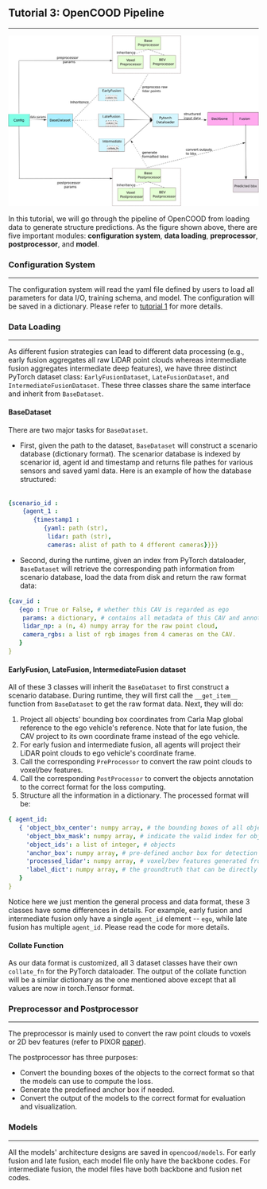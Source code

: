 ## Tutorial 3: OpenCOOD Pipeline

---
![teaser](data_pipeline.png)

In this tutorial, we will go through the pipeline of OpenCOOD from loading data to generate structure predictions.
As the figure shown above, there are five important modules: **configuration system**, **data loading**, **preprocessor**, **postprocessor**, and **model**.

### Configuration System

---
The configuration system will read the yaml file defined by users to load all parameters for data I/O, training schema, and model. The configuration will be saved in a dictionary. Please refer to [tutorial 1](config_tutorial.md) for more details.

### Data Loading

---
As different fusion strategies can lead to different data processing (e.g., early fusion aggregates all raw
LiDAR point clouds whereas intermediate fusion aggregates intermediate deep features), we have three
distinct PyTorch dataset class: `EarlyFusionDataset`, `LateFusionDataset`, and `IntermediateFusionDataset`.
These three classes share the same interface and inherit from `BaseDataset`.

#### BaseDataset
There are two major tasks for `BaseDataset`. 
- First, given the path to the dataset, `BaseDataset` will construct a scenario database (dictionary format). The scenarior database is indexed by scenarior id, agent id and timestamp and returns file pathes for various sensors and saved yaml data. Here is an example of how the database structured:
```yaml

{scenario_id : 
    {agent_1 : 
       {timestamp1 : 
          {yaml: path (str),
           lidar: path (str), 
           cameras: alist of path to 4 dfferent cameras}}}}

```
- Second, during the runtime, given an index from PyTorch dataloader, `BaseDataset` will retrieve the corresponding path information from scenario database, load the data from disk and return the raw format data:
```yaml
{cav_id :
   {ego : True or False, # whether this CAV is regarded as ego
    params: a dictionary, # contains all metadata of this CAV and annotations for surrounding objects
    lidar_np: a (n, 4) numpy array for the raw point cloud,
    camera_rgbs: a list of rgb images from 4 cameras on the CAV.
   }
}
```

#### EarlyFusion, LateFusion, IntermediateFusion dataset
All of these 3 classes will inherit the `BaseDataset` to first construct a scenario database. During runtime, they will first call the `__get_item__` function from `BaseDataset` to get the raw format data. Next, they will do:

1. Project all objects' bounding box coordinates from Carla Map global reference to the ego vehicle's reference. Note that for late fusion, the CAV project to its own coordinate frame instead of the ego vehicle.
2. For early fusion and intermediate fusion, all agents will project their LiDAR point clouds to ego vehicle's coordinate frame.
3. Call the corresponding `PreProcessor` to convert the raw point clouds to voxel/bev features.
4. Call the corresponding `PostProcessor` to convert the objects annotation to the correct format for the loss computing.
5. Structure all the information in a dictionary. The processed format will be:
```yaml
{ agent_id:
   { 'object_bbx_center': numpy array, # the bounding boxes of all objects with padding 
     'object_bbx_mask': numpy array, # indicate the valid index for object_bbx_center
     'object_ids': a list of integer, # objects
     'anchor_box': numpy array, # pre-defined anchor box for detection
     'processed_lidar': numpy array, # voxel/bev features generated from preprocessor
     'label_dict': numpy array, # the groundtruth that can be directly used for computing loss during training 
   }
}
```
Notice here we just mention the general process and data format, these 3 classes have some differences in details.
For example, early fusion and intermediate fusion only have a single `agent_id` element -- `ego`, while late fusion
has multiple `agent_id`. Please read the code for more details.

#### Collate Function
As our data format is customized, all 3 dataset classes have their own `collate_fn` for the PyTorch dataloader.  The output of the collate function will be a similar dictionary as the one mentioned above except that all values are now in torch.Tensor format.

### Preprocessor and Postprocessor

---
The preprocessor is mainly used to convert the raw point clouds to voxels or 2D bev features (refer to PIXOR [paper](https://arxiv.org/abs/1902.06326)).

The postprocessor has three purposes:
- Convert the bounding boxes of the objects to the correct format so that the models can use to compute the loss.
- Generate the predefined anchor box if needed.
- Convert the output of the models to the correct format for evaluation and visualization.

### Models

---
All the models' architecture designs are saved in `opencood/models`. For early fusion and late fusion, each model file only have the backbone codes. For intermediate fusion, the model files have both backbone and fusion net codes. 